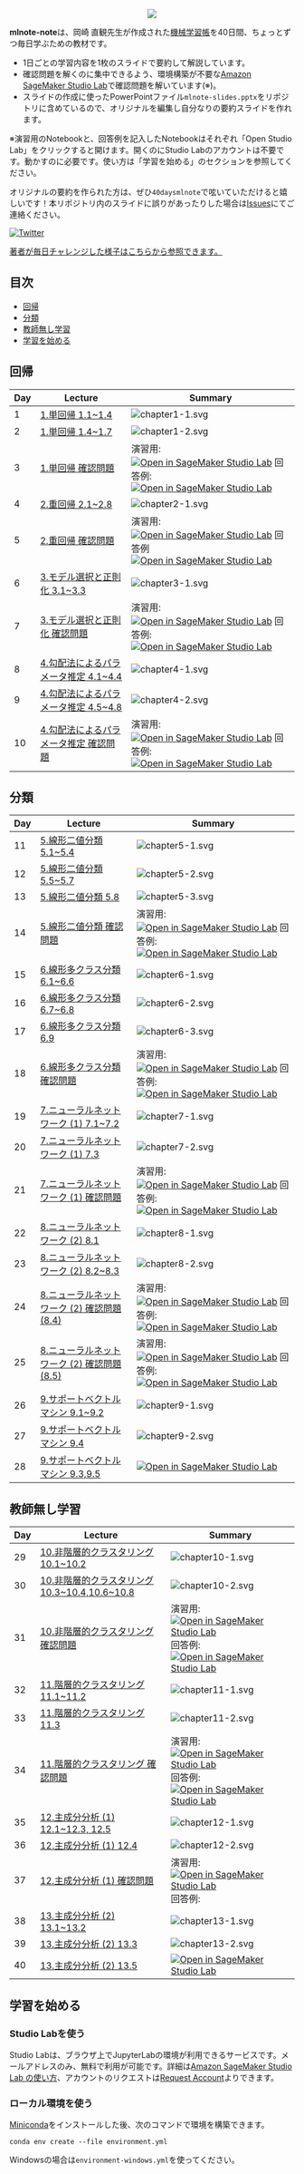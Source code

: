 <p align="center">
  <img src="https://github.com/icoxfog417/mlnote-note/raw/main/images/top.png">
</p>


**mlnote-note**は、岡崎 直観先生が作成された[機械学習帳](https://chokkan.github.io/mlnote/index.html)を40日間、ちょっとずつ毎日学ぶための教材です。

* 1日ごとの学習内容を1枚のスライドで要約して解説しています。
* 確認問題を解くのに集中できるよう、環境構築が不要な[Amazon SageMaker Studio Lab](https://aws.amazon.com/jp/builders-flash/202205/awsgeek-sagemaker-studio-lab/)で確認問題を解いています(※)。
* スライドの作成に使ったPowerPointファイル`mlnote-slides.pptx`をリポジトリに含めているので、オリジナルを編集し自分なりの要約スライドを作れます。

※演習用のNotebookと、回答例を記入したNotebookはそれぞれ「Open Studio Lab」をクリックすると開けます。開くのにStudio Labのアカウントは不要です。動かすのに必要です。使い方は「学習を始める」のセクションを参照してください。

オリジナルの要約を作られた方は、ぜひ`40daysmlnote`で呟いていただけると嬉しいです！本リポジトリ内のスライドに誤りがあったりした場合は[Issues](https://github.com/icoxfog417/mlnote-note/issues)にてご連絡ください。

[![Twitter](https://img.shields.io/badge/Twitter-%231DA1F2.svg?style=for-the-badge&logo=Twitter&logoColor=white)](https://twitter.com/search?q=%2340daysmlnote&src=typed_query&f=live)

[著者が毎日チャレンジした様子はこちらから参照できます。](https://twitter.com/hashtag/30daymlnote?src=hashtag_click)

## 目次

* [回帰](#回帰)
* [分類](#分類)
* [教師無し学習](#教師無し学習)
* [学習を始める](#学習を始める)

## 回帰

| Day | Lecture       | Summary |
|-----|---------------|---------|
|1    | [1.単回帰 1.1~1.4](https://chokkan.github.io/mlnote/regression/01sra.html)| ![chapter1-1.svg](notebooks/images/chapter1/chapter1-1.svg)  |
|2    | [1.単回帰 1.4~1.7](https://chokkan.github.io/mlnote/regression/01sra.html#a-b)| ![chapter1-2.svg](notebooks/images/chapter1/chapter1-2.svg)  |
|3    | [1.単回帰 確認問題](https://chokkan.github.io/mlnote/regression/01sra.html#id13) | 演習用:  [![Open in SageMaker Studio Lab](https://studiolab.sagemaker.aws/studiolab.svg)](https://studiolab.sagemaker.aws/import/github/icoxfog417/mlnote-note/blob/main/notebooks/chapter1.ipynb) 回答例: [![Open in SageMaker Studio Lab](https://studiolab.sagemaker.aws/studiolab.svg)](https://studiolab.sagemaker.aws/import/github/icoxfog417/mlnote-note/blob/main/notebooks/chapter1_answer.ipynb)|
|4    | [2.重回帰 2.1~2.8](https://chokkan.github.io/mlnote/regression/02mra.html)| ![chapter2-1.svg](notebooks/images/chapter2/chapter2-1.svg)  |
|5    | [2.重回帰 確認問題](https://chokkan.github.io/mlnote/regression/02mra.html#id17)| 演習用:[![Open in SageMaker Studio Lab](https://studiolab.sagemaker.aws/studiolab.svg)](https://studiolab.sagemaker.aws/import/github/icoxfog417/mlnote-note/blob/main/notebooks/chapter2.ipynb) 回答例 [![Open in SageMaker Studio Lab](https://studiolab.sagemaker.aws/studiolab.svg)](https://studiolab.sagemaker.aws/import/github/icoxfog417/mlnote-note/blob/main/notebooks/chapter2_answer.ipynb)|
|6    | [3.モデル選択と正則化 3.1~3.3](https://chokkan.github.io/mlnote/regression/03regularization.html)| ![chapter3-1.svg](notebooks/images/chapter3/chapter3-1.svg) |
|7    | [3.モデル選択と正則化 確認問題](https://chokkan.github.io/mlnote/regression/03regularization.html#id4)| 演習用:[![Open in SageMaker Studio Lab](https://studiolab.sagemaker.aws/studiolab.svg)](https://studiolab.sagemaker.aws/import/github/icoxfog417/mlnote-note/blob/main/notebooks/chapter3.ipynb) 回答例:[![Open in SageMaker Studio Lab](https://studiolab.sagemaker.aws/studiolab.svg)](https://studiolab.sagemaker.aws/import/github/icoxfog417/mlnote-note/blob/main/notebooks/chapter3_answer.ipynb) |
|8    | [4.勾配法によるパラメータ推定 4.1~4.4](https://chokkan.github.io/mlnote/regression/04sgd.html)| ![chapter4-1.svg](notebooks/images/chapter4/chapter4-1.svg) |
|9    | [4.勾配法によるパラメータ推定 4.5~4.8](https://chokkan.github.io/mlnote/regression/04sgd.html#id10)| ![chapter4-2.svg](notebooks/images/chapter4/chapter4-2.svg) |
|10   | [4.勾配法によるパラメータ推定 確認問題](https://chokkan.github.io/mlnote/regression/04sgd.html#id20) | 演習用: [![Open in SageMaker Studio Lab](https://studiolab.sagemaker.aws/studiolab.svg)](https://studiolab.sagemaker.aws/import/github/icoxfog417/mlnote-note/blob/main/notebooks/chapter4.ipynb) 回答例:[![Open in SageMaker Studio Lab](https://studiolab.sagemaker.aws/studiolab.svg)](https://studiolab.sagemaker.aws/import/github/icoxfog417/mlnote-note/blob/main/notebooks/chapter4_answer.ipynb) 

## 分類

| Day | Lecture       | Summary |
|-----|---------------|---------|
|11   | [5.線形二値分類 5.1~5.4](https://chokkan.github.io/mlnote/classification/01binary.html)| ![chapter5-1.svg](notebooks/images/chapter5/chapter5-1.svg)  |
|12   | [5.線形二値分類 5.5~5.7](https://chokkan.github.io/mlnote/classification/01binary.html#id7)| ![chapter5-2.svg](notebooks/images/chapter5/chapter5-2.svg)  |
|13   | [5.線形二値分類 5.8](https://chokkan.github.io/mlnote/classification/01binary.html#id11)| ![chapter5-3.svg](notebooks/images/chapter5/chapter5-3.svg)  |
|14   | [5.線形二値分類 確認問題](https://chokkan.github.io/mlnote/classification/01binary.html#id19)| 演習用:[![Open in SageMaker Studio Lab](https://studiolab.sagemaker.aws/studiolab.svg)](https://studiolab.sagemaker.aws/import/github/icoxfog417/mlnote-note/blob/main/notebooks/chapter5.ipynb) 回答例:[![Open in SageMaker Studio Lab](https://studiolab.sagemaker.aws/studiolab.svg)](https://studiolab.sagemaker.aws/import/github/icoxfog417/mlnote-note/blob/main/notebooks/chapter5_answer.ipynb) |
|15   | [6.線形多クラス分類 6.1~6.6](https://chokkan.github.io/mlnote/classification/02multi.html)| ![chapter6-1.svg](notebooks/images/chapter6/chapter6-1.svg)  |
|16   | [6.線形多クラス分類 6.7~6.8](https://chokkan.github.io/mlnote/classification/02multi.html#id10)| ![chapter6-2.svg](notebooks/images/chapter6/chapter6-2.svg)  |
|17   | [6.線形多クラス分類 6.9](https://chokkan.github.io/mlnote/classification/02multi.html#id13)| ![chapter6-3.svg](notebooks/images/chapter6/chapter6-3.svg)  |
|18   | [6.線形多クラス分類 確認問題](https://chokkan.github.io/mlnote/classification/02multi.html#id16)| 演習用:[![Open in SageMaker Studio Lab](https://studiolab.sagemaker.aws/studiolab.svg)](https://studiolab.sagemaker.aws/import/github/icoxfog417/mlnote-note/blob/main/notebooks/chapter6.ipynb) 回答例:[![Open in SageMaker Studio Lab](https://studiolab.sagemaker.aws/studiolab.svg)](https://studiolab.sagemaker.aws/import/github/icoxfog417/mlnote-note/blob/main/notebooks/chapter6_answer.ipynb)  |
|19   | [7.ニューラルネットワーク (1) 7.1~7.2](https://chokkan.github.io/mlnote/classification/03nn.html) | ![chapter7-1.svg](notebooks/images/chapter7/chapter7-1.svg) |
|20   | [7.ニューラルネットワーク (1) 7.3](https://chokkan.github.io/mlnote/classification/03nn.html#id18) | ![chapter7-2.svg](notebooks/images/chapter7/chapter7-2.svg) |
|21   | [7.ニューラルネットワーク (1) 確認問題](https://chokkan.github.io/mlnote/classification/03nn.html#id21)| 演習用:[![Open in SageMaker Studio Lab](https://studiolab.sagemaker.aws/studiolab.svg)](https://studiolab.sagemaker.aws/import/github/icoxfog417/mlnote-note/blob/main/notebooks/chapter7.ipynb) 回答例:[![Open in SageMaker Studio Lab](https://studiolab.sagemaker.aws/studiolab.svg)](https://studiolab.sagemaker.aws/import/github/icoxfog417/mlnote-note/blob/main/notebooks/chapter7_answer.ipynb) |
|22   | [8.ニューラルネットワーク (2) 8.1](https://chokkan.github.io/mlnote/classification/04nntrain.html) | ![chapter8-1.svg](notebooks/images/chapter8/chapter8-1.svg) |
|23   | [8.ニューラルネットワーク (2) 8.2~8.3](https://chokkan.github.io/mlnote/classification/04nntrain.html#nn) | ![chapter8-2.svg](notebooks/images/chapter8/chapter8-2.svg) |
|24   | [8.ニューラルネットワーク (2) 確認問題(8.4)](https://chokkan.github.io/mlnote/classification/04nntrain.html#id13)| 演習用:[![Open in SageMaker Studio Lab](https://studiolab.sagemaker.aws/studiolab.svg)](https://studiolab.sagemaker.aws/import/github/icoxfog417/mlnote-note/blob/main/notebooks/chapter8.ipynb) 回答例:[![Open in SageMaker Studio Lab](https://studiolab.sagemaker.aws/studiolab.svg)](https://studiolab.sagemaker.aws/import/github/icoxfog417/mlnote-note/blob/main/notebooks/chapter8_answer.ipynb)|
|25   | [8.ニューラルネットワーク (2) 確認問題(8.5)](https://chokkan.github.io/mlnote/classification/04nntrain.html#id13)| 演習用:[![Open in SageMaker Studio Lab](https://studiolab.sagemaker.aws/studiolab.svg)](https://studiolab.sagemaker.aws/import/github/icoxfog417/mlnote-note/blob/main/notebooks/chapter8.ipynb) 回答例:[![Open in SageMaker Studio Lab](https://studiolab.sagemaker.aws/studiolab.svg)](https://studiolab.sagemaker.aws/import/github/icoxfog417/mlnote-note/blob/main/notebooks/chapter8_answer.ipynb)|
|26   | [9.サポートベクトルマシン 9.1~9.2](https://chokkan.github.io/mlnote/classification/05svm.html) | ![chapter9-1.svg](notebooks/images/chapter9/chapter9-1.svg) |
|27   | [9.サポートベクトルマシン 9.4](https://chokkan.github.io/mlnote/classification/05svm.html#id6) | ![chapter9-2.svg](notebooks/images/chapter9/chapter9-2.svg) |
|28   | [9.サポートベクトルマシン 9.3,9.5](https://chokkan.github.io/mlnote/classification/05svm.html#svm)| [![Open in SageMaker Studio Lab](https://studiolab.sagemaker.aws/studiolab.svg)](https://studiolab.sagemaker.aws/import/github/icoxfog417/mlnote-note/blob/main/notebooks/chapter9_explain.ipynb)|

## 教師無し学習

| Day | Lecture       | Summary |
|-----|---------------|---------|
|29   | [10.非階層的クラスタリング 10.1~10.2](https://chokkan.github.io/mlnote/unsupervised/01kmeans.html) | ![chapter10-1.svg](notebooks/images/chapter10/chapter10-1.svg) |
|30   | [10.非階層的クラスタリング 10.3~10.4,10.6~10.8](https://chokkan.github.io/mlnote/unsupervised/01kmeans.html#lloyd) | ![chapter10-2.svg](notebooks/images/chapter10/chapter10-2.svg) |
|31   | [10.非階層的クラスタリング 確認問題](https://chokkan.github.io/mlnote/unsupervised/01kmeans.html#id20) | 演習用:[![Open in SageMaker Studio Lab](https://studiolab.sagemaker.aws/studiolab.svg)](https://studiolab.sagemaker.aws/import/github/icoxfog417/mlnote-note/blob/main/notebooks/chapter10.ipynb) 回答例:[![Open in SageMaker Studio Lab](https://studiolab.sagemaker.aws/studiolab.svg)](https://studiolab.sagemaker.aws/import/github/icoxfog417/mlnote-note/blob/main/notebooks/chapter10_answer.ipynb) |
|32   | [11.階層的クラスタリング 11.1~11.2](https://chokkan.github.io/mlnote/unsupervised/02hac.html) | ![chapter11-1.svg](notebooks/images/chapter11/chapter11-1.svg) |
|33   | [11.階層的クラスタリング 11.3](https://chokkan.github.io/mlnote/unsupervised/02hac.html#id10) | ![chapter11-2.svg](notebooks/images/chapter11/chapter11-2.svg) |
|34   | [11.階層的クラスタリング 確認問題](https://chokkan.github.io/mlnote/unsupervised/02hac.html#id19) | 演習用:[![Open in SageMaker Studio Lab](https://studiolab.sagemaker.aws/studiolab.svg)](https://studiolab.sagemaker.aws/import/github/icoxfog417/mlnote-note/blob/main/notebooks/chapter11.ipynb) 回答例:[![Open in SageMaker Studio Lab](https://studiolab.sagemaker.aws/studiolab.svg)](https://studiolab.sagemaker.aws/import/github/icoxfog417/mlnote-note/blob/main/notebooks/chapter11_answer.ipynb)|
|35   | [12.主成分分析 (1) 12.1~12.3, 12.5](https://chokkan.github.io/mlnote/unsupervised/03pca.html) | ![chapter12-1.svg](notebooks/images/chapter11/chapter12-1.svg) |
|36   | [12.主成分分析 (1) 12.4](https://chokkan.github.io/mlnote/unsupervised/03pca.html#id5) | ![chapter12-2.svg](notebooks/images/chapter12/chapter12-2.svg) |
|37   | [12.主成分分析 (1) 確認問題](https://chokkan.github.io/mlnote/unsupervised/03pca.html#id8) | 演習用:[![Open in SageMaker Studio Lab](https://studiolab.sagemaker.aws/studiolab.svg)](https://studiolab.sagemaker.aws/import/github/icoxfog417/mlnote-note/blob/main/notebooks/chapter12.ipynb) 回答例:|[![Open in SageMaker Studio Lab](https://studiolab.sagemaker.aws/studiolab.svg)](https://studiolab.sagemaker.aws/import/github/icoxfog417/mlnote-note/blob/main/notebooks/chapter12_answer.ipynb)　|
|38   | [13.主成分分析 (2) 13.1~13.2](https://chokkan.github.io/mlnote/unsupervised/04pca2.html) | ![chapter13-1.svg](notebooks/images/chapter13/chapter13-1.svg) |
|39   | [13.主成分分析 (2) 13.3](https://chokkan.github.io/mlnote/unsupervised/04pca2.html#id7) | ![chapter13-2.svg](notebooks/images/chapter13/chapter13-2.svg) |
|40   | [13.主成分分析 (2) 13.5](https://chokkan.github.io/mlnote/classification/05svm.html#svm)| [![Open in SageMaker Studio Lab](https://studiolab.sagemaker.aws/studiolab.svg)](https://studiolab.sagemaker.aws/import/github/icoxfog417/mlnote-note/blob/main/notebooks/chapter13.ipynb)|


## 学習を始める

### Studio Labを使う

Studio Labは、ブラウザ上でJupyterLabの環境が利用できるサービスです。メールアドレスのみ、無料で利用が可能です。詳細は[Amazon SageMaker Studio Lab の使い方](https://github.com/aws-sagemaker-jp/awesome-studio-lab-jp/blob/main/README_usage.md)、アカウントのリクエストは[Request Account](https://bit.ly/3sB7nC3)よりできます。

### ローカル環境を使う

[Miniconda](https://docs.conda.io/en/latest/miniconda.html)をインストールした後、次のコマンドで環境を構築できます。

`conda env create --file environment.yml`

Windowsの場合は`environment-windows.yml`を使ってください。
